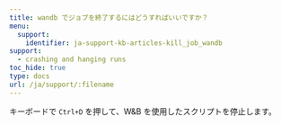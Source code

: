 ```yaml
---
title: wandb でジョブを終了するにはどうすればいいですか？
menu:
  support:
    identifier: ja-support-kb-articles-kill_job_wandb
support:
  - crashing and hanging runs
toc_hide: true
type: docs
url: /ja/support/:filename
---
```

キーボードで `Ctrl+D` を押して、W&B を使用したスクリプトを停止します。